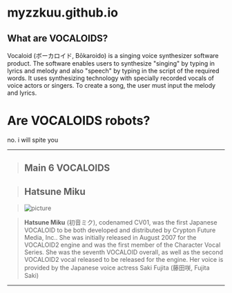 # myzzkuu.github.io

## **What are VOCALOIDS?**

Vocaloid (ボーカロイド, Bōkaroido) is a singing voice synthesizer software product.
The software enables users to synthesize "singing" by typing in lyrics and melody and also "speech" by typing in the script of the required words. 
It uses synthesizing technology with specially recorded vocals of voice actors or singers. To create a song, the user must input the melody and lyrics.

# Are VOCALOIDS robots?

no. i will spite you

---

> ## Main 6 VOCALOIDS

> ## Hatsune Miku

> ![picture](https://i.pinimg.com/736x/6c/8c/3f/6c8c3f8343784b2791d6110510a43230.jpg)

> **Hatsune Miku** (初音ミク), codenamed CV01, was the first Japanese VOCALOID to be both developed and distributed by Crypton Future Media, Inc.. 
> She was initially released in August 2007 for the VOCALOID2 engine and was the first member of the Character Vocal Series. 
> She was the seventh VOCALOID overall, as well as the second VOCALOID2 vocal released to be released for the engine. Her voice is provided by the Japanese voice actress Saki Fujita (藤田咲, Fujita Saki)

---





